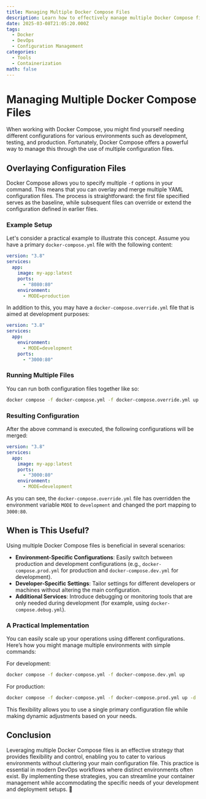 ```yaml
---
title: Managing Multiple Docker Compose Files
description: Learn how to effectively manage multiple Docker Compose files for flexible configurations across different environments.
date: 2025-03-08T21:05:20.000Z
tags:
  - Docker
  - DevOps
  - Configuration Management
categories:
  - Tools
  - Containerization
math: false
---
```


# Managing Multiple Docker Compose Files

When working with Docker Compose, you might find yourself needing different configurations for various environments such as development, testing, and production. Fortunately, Docker Compose offers a powerful way to manage this through the use of multiple configuration files.

## Overlaying Configuration Files

Docker Compose allows you to specify multiple `-f` options in your command. This means that you can overlay and merge multiple YAML configuration files. The process is straightforward: the first file specified serves as the baseline, while subsequent files can override or extend the configuration defined in earlier files.

### Example Setup

Let's consider a practical example to illustrate this concept. Assume you have a primary `docker-compose.yml` file with the following content:

```yaml
version: "3.8"
services:
  app:
    image: my-app:latest
    ports:
      - "8080:80"
    environment:
      - MODE=production
```

In addition to this, you may have a `docker-compose.override.yml` file that is aimed at development purposes:

```yaml
version: "3.8"
services:
  app:
    environment:
      - MODE=development
    ports:
      - "3000:80"
```

### Running Multiple Files

You can run both configuration files together like so:

```bash
docker compose -f docker-compose.yml -f docker-compose.override.yml up
```

### Resulting Configuration

After the above command is executed, the following configurations will be merged:

```yaml
version: "3.8"
services:
  app:
    image: my-app:latest
    ports:
      - "3000:80"
    environment:
      - MODE=development
```

As you can see, the `docker-compose.override.yml` file has overridden the environment variable `MODE` to `development` and changed the port mapping to `3000:80`.

## When is This Useful?

Using multiple Docker Compose files is beneficial in several scenarios:

- **Environment-Specific Configurations**: Easily switch between production and development configurations (e.g., `docker-compose.prod.yml` for production and `docker-compose.dev.yml` for development).
- **Developer-Specific Settings**: Tailor settings for different developers or machines without altering the main configuration.
- **Additional Services**: Introduce debugging or monitoring tools that are only needed during development (for example, using `docker-compose.debug.yml`).

### A Practical Implementation

You can easily scale up your operations using different configurations. Here’s how you might manage multiple environments with simple commands:

For development:

```bash
docker compose -f docker-compose.yml -f docker-compose.dev.yml up
```

For production:

```bash
docker compose -f docker-compose.yml -f docker-compose.prod.yml up -d
```

This flexibility allows you to use a single primary configuration file while making dynamic adjustments based on your needs.

## Conclusion

Leveraging multiple Docker Compose files is an effective strategy that provides flexibility and control, enabling you to cater to various environments without cluttering your main configuration file. This practice is essential in modern DevOps workflows where distinct environments often exist. By implementing these strategies, you can streamline your container management while accommodating the specific needs of your development and deployment setups. 🚀